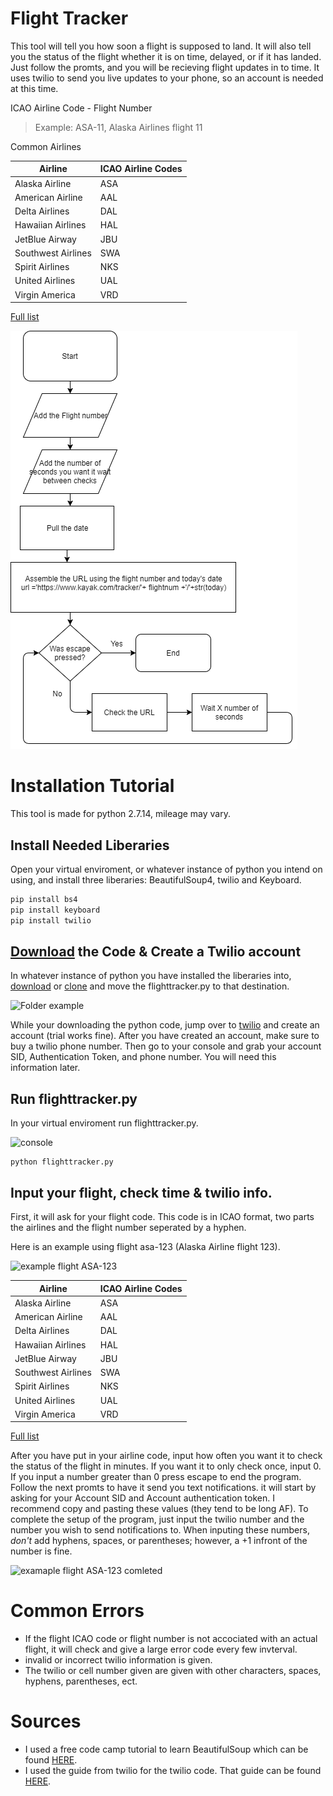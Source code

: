# Flight Tracker

This tool will tell you how soon a flight is supposed to land. It will also tell you the status of the flight whether it is on time, delayed, or if it has landed. Just follow the promts, and you will be recieving flight updates in to time. It uses twilio to send you live updates to your phone, so an account is needed at this time.

ICAO Airline Code - Flight Number
> Example:
> ASA-11,
> Alaska Airlines flight 11

Common Airlines

| Airline | ICAO Airline Codes |
| ------- | ----------- |
| Alaska Airline | ASA |
| American Airline | AAL |
| Delta Airlines | DAL |
| Hawaiian Airlines | HAL |
| JetBlue Airway | JBU |
| Southwest Airlines | SWA |
| Spirit Airlines | NKS |
| United Airlines | UAL |
| Virgin America | VRD |

[Full list](https://en.wikipedia.org/wiki/List_of_airline_codes)

![Flow Chart](https://github.com/colinhalebrown/Flight-Tracker/blob/master/images/flowchart.png)

# Installation Tutorial
This tool is made for python 2.7.14, mileage may vary. 

## Install Needed Liberaries

Open your virtual enviroment, or whatever instance of python you intend on using, and install three liberaries: BeautifulSoup4, twilio and Keyboard.

```python
pip install bs4
pip install keyboard
pip install twilio
```

## [Download](https://github.com/colinhalebrown/Flight-Tracker/archive/master.zip) the Code & Create a Twilio account
In whatever instance of python you have installed the liberaries into, [download](https://github.com/colinhalebrown/Flight-Tracker/archive/master.zip) or [clone](https://github.com/colinhalebrown/Flight-Tracker.git) and move the flighttracker.py to that destination.

![Folder example](https://github.com/colinhalebrown/Flight-Tracker/blob/master/images/folder.PNG)

While your downloading the python code, jump over to [twilio](https://www.twilio.com) and create an account (trial works fine). After you have created an account, make sure to buy a twilio phone number. Then go to your console and grab your account SID, Authentication Token, and phone number. You will need this information later.

## Run flighttracker.py
In your virtual enviroment run flighttracker.py.

![console](https://github.com/colinhalebrown/Flight-Tracker/blob/master/images/run.gif)

```console
python flighttracker.py
```

## Input your flight, check time & twilio info.
First, it will ask for your flight code. This code is in ICAO format, two parts the airlines and the flight number seperated by a hyphen. 

Here is an example using flight asa-123 (Alaska Airline flight 123).

![example flight ASA-123](https://github.com/colinhalebrown/Flight-Tracker/blob/master/images/asa-123.gif)

| Airline | ICAO Airline Codes |
| ------- | ----------- |
| Alaska Airline | ASA |
| American Airline | AAL |
| Delta Airlines | DAL |
| Hawaiian Airlines | HAL |
| JetBlue Airway | JBU |
| Southwest Airlines | SWA |
| Spirit Airlines | NKS |
| United Airlines | UAL |
| Virgin America | VRD |

[Full list](https://en.wikipedia.org/wiki/List_of_airline_codes)

After you have put in your airline code, input how often you want it to check the status of the flight in minutes. If you want it to only check once, input 0. If you input a number greater than 0 press escape to end the program. Follow the next promts to have it send you text notifications. it will start by asking for your Account SID and Account authentication token. I recommend copy and pasting these values (they tend to be long AF). To complete the setup of the program, just input the twilio number and the number you wish to send notifications to. When inputing these numbers, _don't_ add hyphens, spaces, or parentheses; however, a +1 infront of the number is fine.

![examaple flight ASA-123 comleted](https://github.com/colinhalebrown/Flight-Tracker/blob/master/images/asa-123(2).PNG)

# Common Errors
* If the flight ICAO code or flight number is not accociated with an actual flight, it will check and give a large error code every few invterval. 
* invalid or incorrect twilio information is given.
* The twilio or cell number given are given with other characters, spaces, hyphens, parentheses, ect. 


# Sources
* I used a free code camp tutorial to learn BeautifulSoup which can be found [HERE](https://medium.freecodecamp.org/how-to-scrape-websites-with-python-and-beautifulsoup-5946935d93fe).
* I used the guide from twilio for the twilio code. That guide can be found [HERE](https://www.twilio.com/docs/libraries/python).
